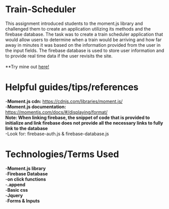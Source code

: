 # Train-Scheduler
This assignment introduced students to the moment.js library and challenged them to create an application utilizing its methods and the firebase database. The task was to create a train scheduler application that would allow users to determine when a train would be arriving and how far away in minutes it was based on the information provided from the user in the input fields. The firebase database is used to store user information and to provide real time data if the user revisits the site.
<br><br>
**Try mine out <a href="https://bksaechao.github.io/Train-Scheduler/" target="_blank">here!</a>

# Helpful guides/tips/references
-<strong>Moment.js cdn:</strong> https://cdnjs.com/libraries/moment.js/<br>
-<strong>Moment.js documentation:</strong> https://momentjs.com/docs/#/displaying/format/<br>
<strong>Note: When linking firebase, the snippet of code that is provided to initialize and link firebase does not provide all the necessary links to fully link to the database</strong><br>
  -Look for: firebase-auth.js & firebase-database.js

# Technologies/Terms Used
-<strong>Moment.js library</strong><br>
-<strong>Firebase Database</strong><br>
-<strong>on click functions</strong><br>
-<strong>.append</strong><br>
-<strong>Basic css</strong><br>
-<strong>Jquery</strong><br>
-<strong>Forms & Inputs</strong><br>
